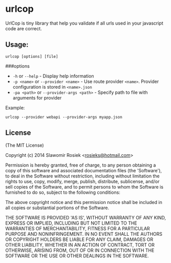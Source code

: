 
# urlcop

UrlCop is tiny library that help you validate if all urls used in your javascript code are correct.

## Usage:

`urlcop [options] [file]`

###options
* `-h` or `--help` - Display help information
* `-p <name>` or `--provider <name>` - Use route provider `<name>`. Provider configuration is stored in `<name>.json`
* `-pa <path>` or `--provider-args <path>` - Specify path to file with arguments for provider

Example:

`urlcop --provider webapi --provider-args myapp.json`

## License 

(The MIT License)

Copyright (c) 2014 Slawomir Rosiek &lt;rosieks@hotmail.com&gt;

Permission is hereby granted, free of charge, to any person obtaining
a copy of this software and associated documentation files (the
'Software'), to deal in the Software without restriction, including
without limitation the rights to use, copy, modify, merge, publish,
distribute, sublicense, and/or sell copies of the Software, and to
permit persons to whom the Software is furnished to do so, subject to
the following conditions:

The above copyright notice and this permission notice shall be
included in all copies or substantial portions of the Software.

THE SOFTWARE IS PROVIDED 'AS IS', WITHOUT WARRANTY OF ANY KIND,
EXPRESS OR IMPLIED, INCLUDING BUT NOT LIMITED TO THE WARRANTIES OF
MERCHANTABILITY, FITNESS FOR A PARTICULAR PURPOSE AND NONINFRINGEMENT.
IN NO EVENT SHALL THE AUTHORS OR COPYRIGHT HOLDERS BE LIABLE FOR ANY
CLAIM, DAMAGES OR OTHER LIABILITY, WHETHER IN AN ACTION OF CONTRACT,
TORT OR OTHERWISE, ARISING FROM, OUT OF OR IN CONNECTION WITH THE
SOFTWARE OR THE USE OR OTHER DEALINGS IN THE SOFTWARE.